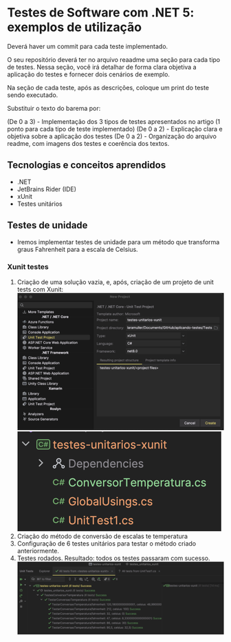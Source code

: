 # Testes de Software com .NET 5: exemplos de utilização
Deverá haver um commit para cada teste implementado.

O seu repositório deverá ter no arquivo reaadme uma seção para cada tipo de testes. Nessa seção, você irá detalhar de forma clara objetiva a aplicação do testes e fornecer dois cenários de exemplo.

Na seção de cada teste, após as descrições, coloque um print do teste sendo executado.

Substituir o texto do barema por:

(De 0 a 3) - Implementação dos 3 tipos de testes apresentados no artigo (1 ponto para cada tipo de teste implementado)
(De 0 a 2) - Explicação clara e objetiva sobre a aplicação dos testes
(De 0 a 2) - Organização do arquivo readme, com imagens dos testes e coerência dos textos.
## Tecnologias e conceitos aprendidos
- .NET
- JetBrains Rider (IDE)
- xUnit
- Testes unitários
## Testes de unidade
- Iremos implementar testes de unidade para um método que transforma graus Fahrenheit para a escala de Celsius.
### Xunit testes
1. Criação de uma solução vazia, e, após, criação de um projeto de unit tests com Xunit:
![projeto](./assets/project-1.png)
![projeto](./assets/estrutura-1.png)
2. Criação do método de conversão de escalas te temperatura
3. Configuração de 6 testes unitários para testar o método criado anteriormente.
3. Testes rodados. Resultado: todos os testes passaram com sucesso.
![projeto](./assets/testes-1.png)